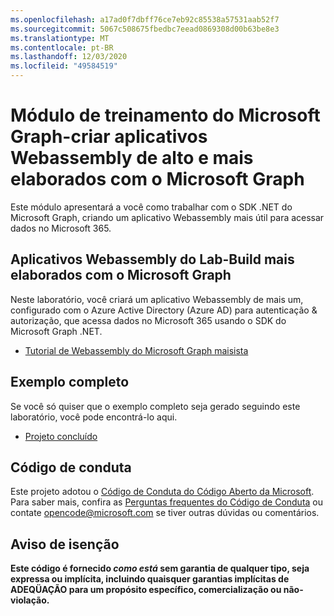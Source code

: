 ```yaml
---
ms.openlocfilehash: a17ad0f7dbff76ce7eb92c85538a57531aab52f7
ms.sourcegitcommit: 5067c508675fbedbc7eead0869308d00b63be8e3
ms.translationtype: MT
ms.contentlocale: pt-BR
ms.lasthandoff: 12/03/2020
ms.locfileid: "49584519"
---
```

# <a name="microsoft-graph-training-module---build-blazor-webassembly-apps-with-microsoft-graph"></a>Módulo de treinamento do Microsoft Graph-criar aplicativos Webassembly de alto e mais elaborados com o Microsoft Graph

Este módulo apresentará a você como trabalhar com o SDK .NET do Microsoft Graph, criando um aplicativo Webassembly mais útil para acessar dados no Microsoft 365.

## <a name="lab---build-blazor-webassembly-apps-with-microsoft-graph"></a>Aplicativos Webassembly do Lab-Build mais elaborados com o Microsoft Graph

Neste laboratório, você criará um aplicativo Webassembly de mais um, configurado com o Azure Active Directory (Azure AD) para autenticação & autorização, que acessa dados no Microsoft 365 usando o SDK do Microsoft Graph .NET.

- [Tutorial de Webassembly do Microsoft Graph maisista](https://docs.microsoft.com/graph/tutorials/blazor)

## <a name="completed-sample"></a>Exemplo completo

Se você só quiser que o exemplo completo seja gerado seguindo este laboratório, você pode encontrá-lo aqui.

- [Projeto concluído](demo)

## <a name="code-of-conduct"></a>Código de conduta

Este projeto adotou o [Código de Conduta do Código Aberto da Microsoft](https://opensource.microsoft.com/codeofconduct/). Para saber mais, confira as [Perguntas frequentes do Código de Conduta](https://opensource.microsoft.com/codeofconduct/faq/) ou contate [opencode@microsoft.com](mailto:opencode@microsoft.com) se tiver outras dúvidas ou comentários.

## <a name="disclaimer"></a>Aviso de isenção

**Este código é fornecido _como está_ sem garantia de qualquer tipo, seja expressa ou implícita, incluindo quaisquer garantias implícitas de ADEQÜAÇÃO para um propósito específico, comercialização ou não-violação.**
